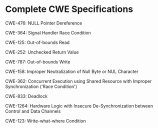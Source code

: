 

# Complete CWE Specifications

CWE-476: NULL Pointer Dereference

CWE-364: Signal Handler Race Condition

CWE-125: Out-of-bounds Read

CWE-252: Unchecked Return Value

CWE-787: Out-of-bounds Write

CWE-158: Improper Neutralization of Null Byte or NUL Character

CWE-362: Concurrent Execution using Shared Resource with Improper Synchronization ('Race Condition')

CWE-833: Deadlock

CWE-1264: Hardware Logic with Insecure De-Synchronization between Control and Data Channels

CWE-123: Write-what-where Condition